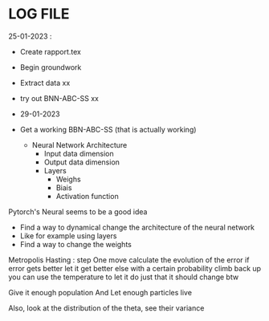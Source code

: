 # LOG FILE

25-01-2023 :

+ Create rapport.tex
+ Begin groundwork

+ Extract data xx
+ try out BNN-ABC-SS xx

+ 29-01-2023

+ Get a working BBN-ABC-SS (that is actually working)
  + Neural Network Architecture
    + Input data dimension
    + Output data dimension
    + Layers 
      + Weighs
      + Biais
      + Activation function

Pytorch's Neural seems to be a good idea
+ Find a way to dynamical change the architecture of the neural network
+ Like for example using layers
+ Find a way to change the weights


Metropolis Hasting : 
step One
move 
calculate the evolution of the error
  if error gets better 
    let it get better
  else
    with a certain probability climb back up
    you can use the temperature to let it do just that
    it should change btw

Give it enough population
And Let enough particles live

Also, look at the distribution of the theta, 
see their variance